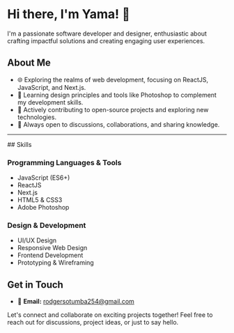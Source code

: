 # Hi there, I'm Yama! 👋

I'm a passionate software developer and designer, enthusiastic about crafting impactful solutions and creating engaging user experiences.

## About Me

- 🌐 Exploring the realms of web development, focusing on ReactJS, JavaScript, and Next.js.
- 🎨 Learning design principles and tools like Photoshop to complement my development skills.
- 🚀 Actively contributing to open-source projects and exploring new technologies.
- 💬 Always open to discussions, collaborations, and sharing knowledge.
<hr>
## Skills

### Programming Languages & Tools
- JavaScript (ES6+)
- ReactJS
- Next.js
- HTML5 & CSS3
- Adobe Photoshop

### Design & Development

- UI/UX Design
- Responsive Web Design
- Frontend Development
- Prototyping & Wireframing

## Get in Touch

- 📧 **Email:** rodgersotumba254@gmail.com


Let's connect and collaborate on exciting projects together! Feel free to reach out for discussions, project ideas, or just to say hello.
